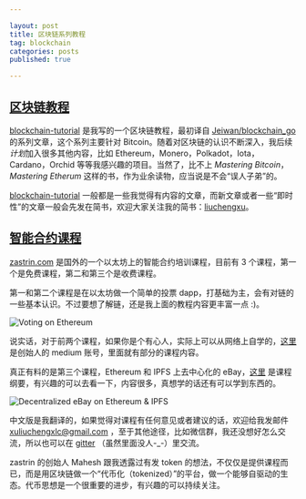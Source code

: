 ```yaml
---

layout: post
title: 区块链系列教程
tag: blockchain
categories: posts
published: true

---
```



## [区块链教程](https://github.com/liuchengxu/blockchain-tutorial)

[blockchain-tutorial](https://github.com/liuchengxu/blockchain-tutorial) 是我写的一个区块链教程，最初译自 [Jeiwan/blockchain_go](https://github.com/Jeiwan/blockchain_go) 的系列文章，这个系列主要针对 Bitcoin。随着对区块链的认识不断深入，我后续*计划*加入很多其他内容，比如 Ethereum，Monero，Polkadot，Iota，Cardano，Orchid 等等我感兴趣的项目。当然了，比不上 *Mastering Bitcoin*，*Mastering Etherum* 这样的书，作为业余读物，应当说是不会“误人子弟”的。

[blockchain-tutorial](https://github.com/liuchengxu/blockchain-tutorial) 一般都是一些我觉得有内容的文章，而新文章或者一些“即时性”的文章一般会先发在简书，欢迎大家关注我的简书：[liuchengxu](https://www.jianshu.com/u/daf68451f175)。

## [智能合约课程](https://cn.zastrin.com/)

[zastrin.com](https://cn.zastrin.com/) 是国外的一个以太坊上的智能合约培训课程，目前有 3 个课程，第一个是免费课程，第二和第三个是收费课程。

第一和第二个课程是在以太坊做一个简单的投票 dapp，打基础为主，会有对链的一些基本认识。不过要想了解链，还是我上面的教程内容更丰富一点 :)。

![Voting on Ethereum](http://upload-images.jianshu.io/upload_images/127313-cd84bf19bae9cbc3.png?imageMogr2/auto-orient/strip%7CimageView2/2/w/1240)

说实话，对于前两个课程，如果你是个有心人，实际上可以从网络上自学的，[这里](https://medium.com/@mvmurthy/latest) 是创始人的 medium 账号，里面就有部分的课程内容。

真正有料的是第三个课程，Ethereum 和 IPFS 上去中心化的 eBay，[这里](https://cn.zastrin.com/decentralized-ebay-on-ethereum-and-ipfs-syllabus) 是课程纲要，有兴趣的可以去看一下，内容很多，真想学的话还有可以学到东西的。

![Decentralized eBay on Ethereum & IPFS](http://upload-images.jianshu.io/upload_images/127313-377393c8d39a1c60.png?imageMogr2/auto-orient/strip%7CimageView2/2/w/1240)

中文版是我翻译的，如果觉得对课程有任何意见或者建议的话，欢迎给我发邮件 xuliuchengxlc@gmail.com ，至于其他途径，比如微信群，我还没想好怎么交流，所以也可以在 [gitter](https://gitter.im/liuchengxu/blockchain-tutorial?utm_source=badge&utm_medium=badge&utm_campaign=pr-badge&utm_content=badge) （虽然里面没人-_-）里交流。

zastrin 的创始人 Mahesh 跟我透露过有发 token 的想法，不仅仅是提供课程而已，而是用区块链做一个“代币化（tokenized）”的平台，做一个能够自驱动的生态。代币思想是一个很重要的进步，有兴趣的可以持续关注。
